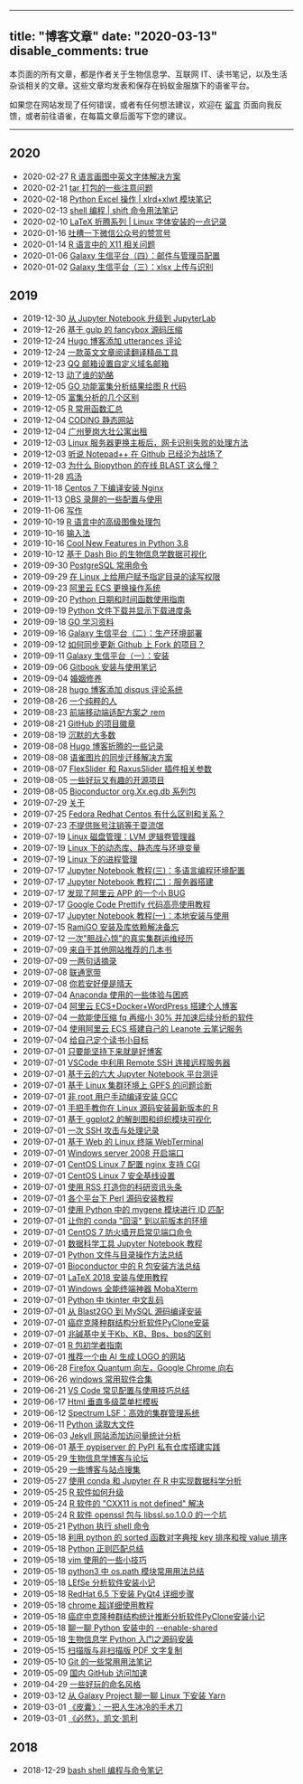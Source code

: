 
---
title: "博客文章"
date: "2020-03-13"
disable_comments: true
---

本页面的所有文章，都是作者关于生物信息学、互联网 IT、读书笔记，以及生活杂谈相关的文章。这些文章均发表和保存在蚂蚁金服旗下的语雀平台。

如果您在网站发现了任何错误，或者有任何想法建议，欢迎在 [留言](https://shen.bioitee.com/feedback/) 页面向我反馈，或者前往语雀，在每篇文章后面写下您的建议。

-----------



## 2020

- 2020-02-27 [R 语言画图中英文字体解决方案](https://www.yuque.com/shenweiyan/cookbook/csm98o)
- 2020-02-21 [tar 打包的一些注意问题](https://www.yuque.com/shenweiyan/cookbook/tar-issues-note)
- 2020-02-18 [Python Excel 操作 | xlrd+xlwt 模块笔记](https://www.yuque.com/shenweiyan/cookbook/vygicp)
- 2020-02-13 [shell 编程 | shift 命令用法笔记](https://www.yuque.com/shenweiyan/cookbook/shell-shift-note)
- 2020-02-10 [LaTeX 折腾系列 | Linux 字体安装的一点记录](https://www.yuque.com/shenweiyan/cookbook/linux-install-fonts)
- 2020-01-16 [吐槽一下微信公众号的赞赏号](https://www.yuque.com/shenweiyan/cookbook/pct5pb)
- 2020-01-14 [R 语言中的 X11 相关问题](https://www.yuque.com/shenweiyan/cookbook/ublsz7)
- 2020-01-06 [Galaxy 生信平台（四）：邮件与管理员配置](https://www.yuque.com/shenweiyan/bio-cloud/mail-admin-server)
- 2020-01-02 [Galaxy 生信平台（三）：xlsx 上传与识别](https://www.yuque.com/shenweiyan/bio-cloud/galaxy-xlsx-issues)


## 2019

- 2019-12-30 [从 Jupyter Notebook 升级到 JupyterLab](https://www.yuque.com/shenweiyan/cookbook/opodb3)
- 2019-12-26 [基于 gulp 的 fancybox 源码压缩](https://www.yuque.com/shenweiyan/cookbook/gulp-for-fancybox)
- 2019-12-24 [Hugo 博客添加 utterances 评论](https://www.yuque.com/shenweiyan/cookbook/fl1z7t)
- 2019-12-24 [一款英文文章阅读翻译精品工具](https://www.yuque.com/shenweiyan/cookbook/caiyunapp)
- 2019-12-23 [QQ 邮箱设置自定义域名邮箱](https://www.yuque.com/shenweiyan/cookbook/domain-mail-qq-setting)
- 2019-12-13 [动了谁的奶酪](https://www.yuque.com/shenweiyan/cookbook/kblu4x)
- 2019-12-05 [GO 功能富集分析结果绘图 R 代码](https://www.yuque.com/shenweiyan/cookbook/nvi8vg)
- 2019-12-05 [富集分析的几个区别](https://www.yuque.com/shenweiyan/cookbook/uhunvv)
- 2019-12-05 [R 常用函数汇总](https://www.yuque.com/shenweiyan/cookbook/lwsgg0)
- 2019-12-04 [CODING 静态网站](https://www.yuque.com/shenweiyan/cookbook/coding-pages)
- 2019-12-04 [广州萝岗大壮公寓出租](https://www.yuque.com/shenweiyan/cookbook/housing)
- 2019-12-03 [Linux 服务器更换主板后，网卡识别失败的处理方法](https://www.yuque.com/shenweiyan/cookbook/zks7y7)
- 2019-12-03 [听说 Notepad++ 在 Github 已经沦为战场了](https://www.yuque.com/shenweiyan/cookbook/mrxmae)
- 2019-12-03 [为什么 Biopython 的在线 BLAST 这么慢？](https://www.yuque.com/shenweiyan/cookbook/ygnigy)
- 2019-11-28 [鸡汤](https://www.yuque.com/shenweiyan/cookbook/chicken-soup)
- 2019-11-18 [Centos 7 下编译安装 Nginx](https://www.yuque.com/shenweiyan/cookbook/aq99si)
- 2019-11-13 [OBS 录屏的一些配置与使用](https://www.yuque.com/shenweiyan/cookbook/obs)
- 2019-11-06 [写作](https://www.yuque.com/shenweiyan/cookbook/writing)
- 2019-10-19 [R 语言中的高级图像处理包](https://www.yuque.com/shenweiyan/cookbook/uoepud)
- 2019-10-16 [输入法](https://www.yuque.com/shenweiyan/cookbook/input)
- 2019-10-16 [Cool New Features in Python 3.8](https://www.yuque.com/shenweiyan/cookbook/pcfnsd)
- 2019-10-12 [基于 Dash Bio 的生物信息学数据可视化](https://www.yuque.com/shenweiyan/cookbook/tp85x1)
- 2019-09-30 [PostgreSQL 常用命令](https://www.yuque.com/shenweiyan/cookbook/pdag4c)
- 2019-09-29 [在 Linux 上给用户赋予指定目录的读写权限](https://www.yuque.com/shenweiyan/cookbook/linux-acl-permission)
- 2019-09-23 [阿里云 ECS 更换操作系统](https://www.yuque.com/shenweiyan/cookbook/alyun-change-os)
- 2019-09-20 [Python 日期和时间函数使用指南](https://www.yuque.com/shenweiyan/cookbook/how-to-use-datetime-in-python)
- 2019-09-19 [Python 文件下载并显示下载进度条](https://www.yuque.com/shenweiyan/cookbook/xu2eg5)
- 2019-09-18 [GO 学习资料](https://www.yuque.com/shenweiyan/cookbook/ygzmzn)
- 2019-09-16 [Galaxy 生信平台（二）：生产环境部署](https://www.yuque.com/shenweiyan/bio-cloud/production)
- 2019-09-12 [如何同步更新 Github 上 Fork 的项目？](https://www.yuque.com/shenweiyan/cookbook/github-fork-update)
- 2019-09-11 [Galaxy 生信平台（一）：安装](https://www.yuque.com/shenweiyan/bio-cloud/installation)
- 2019-09-06 [Gitbook 安装与使用笔记](https://www.yuque.com/shenweiyan/cookbook/ga7bft)
- 2019-09-04 [婚姻修养](https://www.yuque.com/shenweiyan/cookbook/marriage-art)
- 2019-08-28 [hugo 博客添加 disqus 评论系统](https://www.yuque.com/shenweiyan/cookbook/disqus-for-hugo)
- 2019-08-26 [一个纯粹的人](https://www.yuque.com/shenweiyan/cookbook/a-real-man)
- 2019-08-23 [前端移动端适配方案之 rem](https://www.yuque.com/shenweiyan/cookbook/css-rem)
- 2019-08-21 [GitHub 的项目徽章](https://www.yuque.com/shenweiyan/cookbook/github-badge)
- 2019-08-19 [沉默的大多数](https://www.yuque.com/shenweiyan/cookbook/moc049)
- 2019-08-08 [Hugo 博客折腾的一些记录](https://www.yuque.com/shenweiyan/cookbook/build-hugo-blogs)
- 2019-08-08 [语雀图片的同步迁移解决方案](https://www.yuque.com/shenweiyan/cookbook/sync-from-yuque-to-qiniu)
- 2019-08-07 [FlexSlider 和 RaxusSlider 插件相关参数](https://www.yuque.com/shenweiyan/cookbook/flex-slider-and-raxus-slider)
- 2019-08-05 [一些好玩又有趣的开源项目](https://www.yuque.com/shenweiyan/cookbook/rgvbqq)
- 2019-08-05 [Bioconductor org.Xx.eg.db 系列包](https://www.yuque.com/shenweiyan/cookbook/bioconductor-orgdb)
- 2019-07-29 [关于](https://www.yuque.com/shenweiyan/cookbook/about)
- 2019-07-25 [Fedora Redhat Centos 有什么区别和关系？](https://www.yuque.com/shenweiyan/cookbook/fedora-redhat-centos)
- 2019-07-23 [不提供账号注销等于耍流氓](https://www.yuque.com/shenweiyan/cookbook/coding-cancel-account)
- 2019-07-19 [Linux 磁盘管理：LVM 逻辑卷管理器](https://www.yuque.com/shenweiyan/cookbook/linux-lvm)
- 2019-07-19 [Linux 下的动态库、静态库与环境变量](https://www.yuque.com/shenweiyan/cookbook/linux-lib-env)
- 2019-07-19 [Linux 下的进程管理](https://www.yuque.com/shenweiyan/cookbook/ucig1a)
- 2019-07-17 [Jupyter Notebook 教程(三)：多语言编程环境配置](https://www.yuque.com/shenweiyan/cookbook/jupyter-notebook-toturial-3)
- 2019-07-17 [Jupyter Notebook 教程(二)：服务器搭建](https://www.yuque.com/shenweiyan/cookbook/jupyter-notebook-toturial-2)
- 2019-07-17 [发现了阿里云 APP 的一个小 BUG](https://www.yuque.com/shenweiyan/cookbook/bugs-of-aliyun-app)
- 2019-07-17 [Google Code Prettify 代码高亮使用教程](https://www.yuque.com/shenweiyan/cookbook/google-code-prettify)
- 2019-07-17 [Jupyter Notebook 教程(一)：本地安装与使用](https://www.yuque.com/shenweiyan/cookbook/jupyter-notebook-toturial-1)
- 2019-07-15 [RamiGO 安装及库依赖解决备忘](https://www.yuque.com/shenweiyan/cookbook/r-ramigo)
- 2019-07-12 [一次"胆战心惊"的真实集群运维经历](https://www.yuque.com/shenweiyan/cookbook/hpc-experience-glibc)
- 2019-07-09 [来自于其他网站推荐的几本书](https://www.yuque.com/shenweiyan/cookbook/books-from-jiweiyang)
- 2019-07-09 [一两句话摘录](https://www.yuque.com/shenweiyan/cookbook/the-words)
- 2019-07-08 [联通宽带](https://www.yuque.com/shenweiyan/cookbook/unicom-broadband)
- 2019-07-08 [你若安好便是晴天](https://www.yuque.com/shenweiyan/cookbook/to-be-good)
- 2019-07-04 [Anaconda 使用的一些体验与困惑](https://www.yuque.com/shenweiyan/cookbook/anaconda-experience)
- 2019-07-04 [阿里云 ECS+Docker+WordPress 搭建个人博客](https://www.yuque.com/shenweiyan/cookbook/ecs-docker-wordpress-ssl)
- 2019-07-04 [一款能使压缩 fq 再缩小 30% 并加速后续分析的软件](https://www.yuque.com/shenweiyan/cookbook/clumpify)
- 2019-07-04 [使用阿里云 ECS 搭建自己的 Leanote 云笔记服务](https://www.yuque.com/shenweiyan/cookbook/leanote-for-ecs-tutorial)
- 2019-07-04 [给自己定个读书小目标](https://www.yuque.com/shenweiyan/cookbook/reading-flags)
- 2019-07-01 [只要能坚持下来就是好博客](https://www.yuque.com/shenweiyan/cookbook/focus-on-writing)
- 2019-07-01 [VSCode 中利用 Remote SSH 连接远程服务器](https://www.yuque.com/shenweiyan/cookbook/vscode-remote-ssh)
- 2019-07-01 [基于云的六大 Jupyter Notebook 平台测评](https://www.yuque.com/shenweiyan/cookbook/cloud-services-for-jupyter-notebook)
- 2019-07-01 [基于 Linux 集群环境上 GPFS 的问题诊断](https://www.yuque.com/shenweiyan/cookbook/lsf-gpfs)
- 2019-07-01 [非 root 用户手动编译安装 GCC](https://www.yuque.com/shenweiyan/cookbook/lqc7hd)
- 2019-07-01 [手把手教你在 Linux 源码安装最新版本的 R](https://www.yuque.com/shenweiyan/cookbook/install-latest-r-from-source)
- 2019-07-01 [基于 ggplot2 的解剖图和组织模块可视化](https://www.yuque.com/shenweiyan/cookbook/r-gganatogram)
- 2019-07-01 [一次 SSH 攻击与处理记录](https://www.yuque.com/shenweiyan/cookbook/ssh-attack)
- 2019-07-01 [基于 Web 的 Linux 终端 WebTerminal](https://www.yuque.com/shenweiyan/cookbook/webterminal-for-linux)
- 2019-07-01 [Windows server 2008 开启端口](https://www.yuque.com/shenweiyan/cookbook/windows-ports)
- 2019-07-01 [CentOS Linux 7 配置 nginx 支持 CGI](https://www.yuque.com/shenweiyan/cookbook/centos-7-nginx-cgi)
- 2019-07-01 [CentOS Linux 7 安全基线设置](https://www.yuque.com/shenweiyan/cookbook/security-for-centos-7)
- 2019-07-01 [使用 RSS 打造你的科研资讯头条](https://www.yuque.com/shenweiyan/cookbook/rss-for-top-news)
- 2019-07-01 [各个平台下 Perl 源码安装教程](https://www.yuque.com/shenweiyan/cookbook/install-perl-from-source)
- 2019-07-01 [使用 Python 中的 mygene 模块进行 ID 匹配](https://www.yuque.com/shenweiyan/cookbook/python-mygene)
- 2019-07-01 [让你的 conda "回滚" 到以前版本的环境](https://www.yuque.com/shenweiyan/cookbook/conda-env-roll-back)
- 2019-07-01 [CentOS 7 防火墙开启常见端口命令](https://www.yuque.com/shenweiyan/cookbook/centos-firewall)
- 2019-07-01 [数据科学工具 Jupyter Notebook 教程](https://www.yuque.com/shenweiyan/cookbook/jupyter-notebook-tutorial)
- 2019-07-01 [Python 文件与目录操作方法总结](https://www.yuque.com/shenweiyan/cookbook/python-file-directory-toturial)
- 2019-07-01 [Bioconductor 中的 R 包安装方法总结](https://www.yuque.com/shenweiyan/cookbook/bioconductor-packages)
- 2019-07-01 [LaTeX 2018 安装与使用教程](https://www.yuque.com/shenweiyan/cookbook/latex-2018-tutorial)
- 2019-07-01 [Windows 全能终端神器 MobaXterm](https://www.yuque.com/shenweiyan/cookbook/irf3na)
- 2019-07-01 [Python 中 tkinter 中文乱码](https://www.yuque.com/shenweiyan/cookbook/tkinter-unicode-issues)
- 2019-07-01 [从 Blast2GO 到 MySQL 源码编译安装](https://www.yuque.com/shenweiyan/cookbook/install-mysql-from-source)
- 2019-07-01 [癌症克隆种群结构分析软件PyClone安装](https://www.yuque.com/shenweiyan/cookbook/pyclone-install)
- 2019-07-01 [兆碱基中关于Kb、KB、Bps、bps的区别](https://www.yuque.com/shenweiyan/cookbook/different-on-bytes)
- 2019-07-01 [R 包初学者指南](https://www.yuque.com/shenweiyan/cookbook/r-packages-guide)
- 2019-07-01 [推荐一个由 AI 生成 LOGO 的网站](https://www.yuque.com/shenweiyan/cookbook/ai-logo-desig)
- 2019-06-28 [Firefox Quantum 向左，Google Chrome 向右](https://www.yuque.com/shenweiyan/cookbook/firefox-quantum)
- 2019-06-26 [windows 常用软件合集](https://www.yuque.com/shenweiyan/cookbook/phmze3)
- 2019-06-21 [VS Code 常见配置与使用技巧总结](https://www.yuque.com/shenweiyan/cookbook/vscode-usage)
- 2019-06-17 [Html 垂直多级菜单栏模板](https://www.yuque.com/shenweiyan/cookbook/qrtsf1)
- 2019-06-12 [Spectrum LSF：高效的集群管理系统](https://www.yuque.com/shenweiyan/cookbook/spectrum-lsf)
- 2019-06-11 [Python 读取大文件](https://www.yuque.com/shenweiyan/cookbook/iddn10)
- 2019-06-03 [Jekyll 网站添加访问量统计分析](https://www.yuque.com/shenweiyan/cookbook/jekyll-add-page-view)
- 2019-06-01 [基于 pypiserver 的 PyPI 私有仓库搭建实践](https://www.yuque.com/shenweiyan/cookbook/pypiserver-trial)
- 2019-05-29 [生物信息学博客与论坛](https://www.yuque.com/shenweiyan/cookbook/bio-blogs-forums)
- 2019-05-29 [一些博客与站点搜集](https://www.yuque.com/shenweiyan/cookbook/blogs-and-sites-collected)
- 2019-05-27 [使用 conda 和 Jupyter 在 R 中实现数据科学分析](https://www.yuque.com/shenweiyan/cookbook/kgrnx4)
- 2019-05-25 [R 软件如何升级](https://www.yuque.com/shenweiyan/cookbook/qznkyp)
- 2019-05-24 [R 软件的 "CXX11 is not defined" 解决](https://www.yuque.com/shenweiyan/cookbook/dadyai)
- 2019-05-24 [R 软件 openssl 包与 libssl.so.1.0.0 的一个坑](https://www.yuque.com/shenweiyan/cookbook/nt820f)
- 2019-05-21 [Python 执行 shell 命令](https://www.yuque.com/shenweiyan/cookbook/kzicg7)
- 2019-05-18 [利用 python 的 sorted 函数对字典按 key 排序和按 value 排序](https://www.yuque.com/shenweiyan/cookbook/python-sorted)
- 2019-05-18 [Python 正则匹配总结](https://www.yuque.com/shenweiyan/cookbook/python-match)
- 2019-05-18 [vim 使用的一些小技巧](https://www.yuque.com/shenweiyan/cookbook/how-to-use-vim)
- 2019-05-18 [python3 中 os.path 模块常用用法总结](https://www.yuque.com/shenweiyan/cookbook/python-os-path)
- 2019-05-18 [LEfSe 分析软件安装小记](https://www.yuque.com/shenweiyan/cookbook/kefse-install)
- 2019-05-18 [RedHat 6.5 下安装 PyQt4 详细步骤](https://www.yuque.com/shenweiyan/cookbook/redhat-install-pyqt-4)
- 2019-05-18 [chrome 超详细使用教程](https://www.yuque.com/shenweiyan/cookbook/chrome-tutorial)
- 2019-05-18 [癌症中克隆种群结构统计推断分析软件PyClone安装小记](https://www.yuque.com/shenweiyan/cookbook/pyclone-install-1714572)
- 2019-05-18 [聊一聊 Python 安装中的 --enable-shared](https://www.yuque.com/shenweiyan/cookbook/python-enable-shared)
- 2019-05-18 [生物信息学 Python 入门之源码安装](https://www.yuque.com/shenweiyan/cookbook/install-python-from-source)
- 2019-05-15 [扫描版与非扫描版 PDF 文字复制](https://www.yuque.com/shenweiyan/cookbook/pdf-copy)
- 2019-05-10 [Git 的一些常用用法笔记](https://www.yuque.com/shenweiyan/cookbook/git-usage)
- 2019-05-09 [国内 GitHub 访问加速](https://www.yuque.com/shenweiyan/cookbook/xpurpl)
- 2019-04-29 [一些好玩的命名风格](https://www.yuque.com/shenweiyan/cookbook/funny-name)
- 2019-03-12 [从 Galaxy Project 聊一聊 Linux 下安装 Yarn](https://www.yuque.com/shenweiyan/bio-cloud/linux-install-yarn)
- 2019-03-01 [《皮囊》：一把人生冰冷的手术刀](https://www.yuque.com/shenweiyan/cookbook/180712)
- 2019-03-01 [《必然》，凯文·凯利](https://www.yuque.com/shenweiyan/cookbook/180810)


## 2018

- 2018-12-29 [bash shell 编程与命令笔记](https://www.yuque.com/shenweiyan/cookbook/shell-practice)
